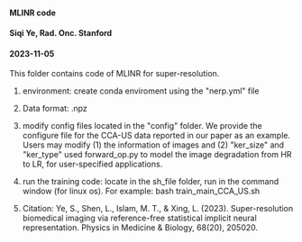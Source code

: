 #### MLINR code #################
#### Siqi Ye, Rad. Onc. Stanford #######
#### 2023-11-05  ###################

This folder contains code of MLINR for super-resolution.


1. environment: create conda enviroment using the "nerp.yml" file

2. Data format: .npz

3. modify config files located in the "config" folder. We provide the configure file for the CCA-US data reported in our paper as an example. Users may modify (1) the information of images and (2) "ker_size" and "ker_type" used forward_op.py to model the image degradation from HR to LR, for user-specified applications.	

4. run the training code: locate in the sh_file folder, run in the command window (for linux os). For example:
 bash train_main_CCA_US.sh

5. Citation: Ye, S., Shen, L., Islam, M. T., & Xing, L. (2023). Super-resolution biomedical imaging via reference-free statistical implicit neural representation. Physics in Medicine & Biology, 68(20), 205020.
